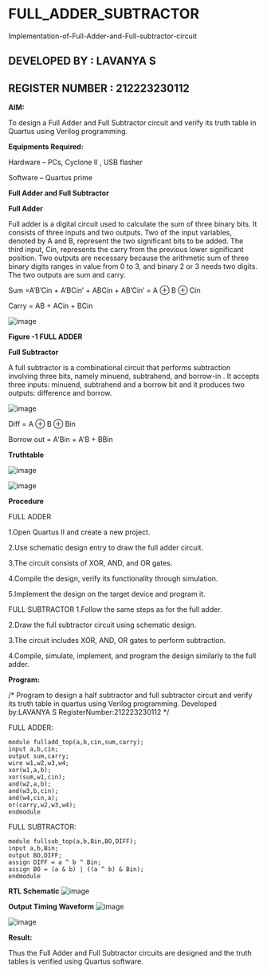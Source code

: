 # FULL_ADDER_SUBTRACTOR

Implementation-of-Full-Adder-and-Full-subtractor-circuit
## DEVELOPED BY : LAVANYA S
## REGISTER NUMBER : 212223230112

**AIM:**

To design a Full Adder and Full Subtractor circuit and verify its truth table in Quartus using Verilog programming.

**Equipments Required:**

Hardware – PCs, Cyclone II , USB flasher

Software – Quartus prime

**Full Adder and Full Subtractor**

**Full Adder**

Full adder is a digital circuit used to calculate the sum of three binary bits. It consists of three inputs and two outputs. Two of the input variables, denoted by A and B, represent the two significant bits to be added. The third input, Cin, represents the carry from the previous lower significant position. Two outputs are necessary because the arithmetic sum of three binary digits ranges in value from 0 to 3, and binary 2 or 3 needs two digits. The two outputs are sum and carry.

Sum =A’B’Cin + A’BCin’ + ABCin + AB’Cin’ = A ⊕ B ⊕ Cin 

Carry = AB + ACin + BCin

![image](https://github.com/naavaneetha/FULL_ADDER_SUBTRACTOR/assets/154305477/0f30ba51-5ffb-4198-845f-18e054f675e7)

**Figure -1 FULL ADDER**

**Full Subtractor**

A full subtractor is a combinational circuit that performs subtraction involving three bits, namely minuend, subtrahend, and borrow-in . It accepts three inputs: minuend, subtrahend and a borrow bit and it produces two outputs: difference and borrow.

![image](https://github.com/23004513/FULL_ADDER_SUBTRACTOR/assets/138973069/caa9505a-9c43-4580-8367-6f51a29c3ae8)


Diff = A ⊕ B ⊕ Bin 

Borrow out = A'Bin + A'B + BBin

**Truthtable**

![image](https://github.com/23004513/FULL_ADDER_SUBTRACTOR/assets/138973069/73fd7b9e-ba95-4d5d-a22c-57d26c2b98eb)


![image](https://github.com/23004513/FULL_ADDER_SUBTRACTOR/assets/138973069/2d6d58dc-2b3a-40dc-a3b9-6fabb513cfed)



**Procedure**

FULL ADDER

1.Open Quartus II and create a new project.

2.Use schematic design entry to draw the full adder circuit.

3.The circuit consists of XOR, AND, and OR gates.

4.Compile the design, verify its functionality through simulation.

5.Implement the design on the target device and program it.

FULL SUBTRACTOR
1.Follow the same steps as for the full adder.

2.Draw the full subtractor circuit using schematic design.

3.The circuit includes XOR, AND, OR gates to perform subtraction.

4.Compile, simulate, implement, and program the design similarly to the full adder.

**Program:**

/* Program to design a half subtractor and full subtractor circuit and verify its truth table in quartus using Verilog programming. Developed by:LAVANYA S RegisterNumber:212223230112
*/

FULL ADDER:
```
module fulladd_top(a,b,cin,sum,carry);
input a,b,cin;
output sum,carry;
wire w1,w2,w3,w4;       
xor(w1,a,b);
xor(sum,w1,cin);        
and(w2,a,b);
and(w3,b,cin);
and(w4,cin,a);
or(carry,w2,w3,w4);
endmodule
```
FULL SUBTRACTOR:
```
module fullsub_top(a,b,Bin,BO,DIFF);
input a,b,Bin;
output BO,DIFF;
assign DIFF = a ^ b ^ Bin;
assign BO = (a & b) | ((a ^ b) & Bin);
endmodule
```
**RTL Schematic**
![image](https://github.com/23004513/FULL_ADDER_SUBTRACTOR/assets/138973069/df6f1b5c-0e1a-4308-8d3c-21f42c5a5ab7)

**Output Timing Waveform**
![image](https://github.com/23004513/FULL_ADDER_SUBTRACTOR/assets/138973069/eeb7b493-6373-443d-a955-a849c4117242)

![image](https://github.com/23004513/FULL_ADDER_SUBTRACTOR/assets/138973069/b6a8bf48-6f36-40ea-a0a5-bc9e71cea5db)


**Result:**

Thus the Full Adder and Full Subtractor circuits are designed and the truth tables is verified using Quartus software.



